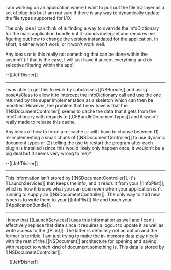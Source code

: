 I am working on an application where I want to pull out the file I/O layer as a set of plug-ins but I am not sure if there is any way to dynamically update the file types supported for I/O.

The only idea I can think of is finding a way to override the infoDictionary for the main application bundle but it sounds inelegant and requires me figuring out how to change the version instantiated for the application.  In short, it either won't work, or it won't work well.

Any ideas or is this really not something that can be done within the system? (if that is the case, I will just have it accept everything and do selective filtering within the app)

--[[JeffDisher]]

----

I was able to get this to work by subclasses [[NSBundle]] and using poseAsClass to allow it to intercept the infoDictionary call and use the one returned by the super implementation as a skeleton which can then be modified.  However, the problem that I now have is that the [[NSDocumentController]] seems to cache the data that it gets from the infoDictionary with regards to [[CFBundleDocumentTypes]] and it wasn't really made to release this cache.

Any ideas of how to force a re-cache or will I have to choose between (1) re-implementing a small chunk of [[NSDocumentController]] to use dynamic document types or (2) telling the use to restart the program after each plugin is installed (since this would likely only happen once, it wouldn't be a big deal but it seems very wrong to me)?

--[[JeffDisher]]

----

This information isn't stored by [[NSDocumentController]]. It's [[LaunchServices]] that keeps the info, and it reads it from your [[InfoPlist]], which is how it knows what you can open even when your application isn't running to supply an [[NSDocumentController]]. The only way to add new types is to write them to your [[InfoPlist]] file and touch your [[ApplicationBundle]].

----

I know that [[LaunchServices]] uses this information as well and I can't effectively replace that data since it requires a logout to update it as well as write access to the [[PList]].  The latter is definitely not an option and the former is terrible.  I am just trying to make the in-memory data play nicely with the rest of the [[NSDocument]] architecture for opening and saving, with respect to which kind of document something is.  This data is stored by [[NSDocumentController]].

--[[JeffDisher]]